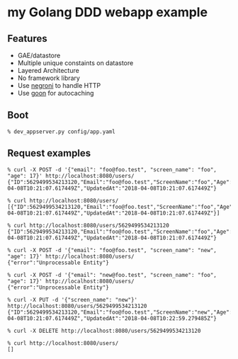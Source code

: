 # my Golang DDD webapp example

## Features

* GAE/datastore
* Multiple unique constaints on datastore
* Layered Architecture
* No framework library
* Use [negroni](https://github.com/urfave/negroni) to handle HTTP
* Use [goon](https://github.com/mjibson/goon) for autocaching

## Boot
````
% dev_appserver.py config/app.yaml
````

## Request examples
````
% curl -X POST -d '{"email": "foo@foo.test", "screen_name": "foo", "age": 17}' http://localhost:8080/users/
{"ID":5629499534213120,"Email":"foo@foo.test","ScreenName":"foo","Age":17,"CreatedAt":"2018-04-08T10:21:07.617449Z","UpdatedAt":"2018-04-08T10:21:07.617449Z"}

% curl http://localhost:8080/users/
[{"ID":5629499534213120,"Email":"foo@foo.test","ScreenName":"foo","Age":17,"CreatedAt":"2018-04-08T10:21:07.617449Z","UpdatedAt":"2018-04-08T10:21:07.617449Z"}]

% curl http://localhost:8080/users/5629499534213120
{"ID":5629499534213120,"Email":"foo@foo.test","ScreenName":"foo","Age":17,"CreatedAt":"2018-04-08T10:21:07.617449Z","UpdatedAt":"2018-04-08T10:21:07.617449Z"}

% curl -X POST -d '{"email": "foo@foo.test", "screen_name": "new", "age": 17}' http://localhost:8080/users/
{"error":"Unprocessable Entity"}

% curl -X POST -d '{"email": "new@foo.test", "screen_name": "foo", "age": 17}' http://localhost:8080/users/
{"error":"Unprocessable Entity"}

% curl -X PUT -d '{"screen_name": "new"}' http://localhost:8080/users/5629499534213120
{"ID":5629499534213120,"Email":"foo@foo.test","ScreenName":"new","Age":17,"CreatedAt":"2018-04-08T10:21:07.617449Z","UpdatedAt":"2018-04-08T10:22:59.279485Z"}

% curl -X DELETE http://localhost:8080/users/5629499534213120

% curl http://localhost:8080/users/
[]
````

